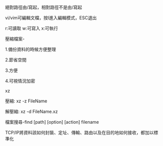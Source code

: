 絕對路徑由/寫起，相對路徑不是由/寫起

vi/vim可編輯文檔，按I進入編輯模式，ESC退出

r:可讀取 w:可寫入 x:可執行

壓縮檔案-

1.備份資料的時候方便整理

2.節省空間

3.方便

4.可視情況加密

xz

壓縮: xz -z FileName

解壓縮: xz -d FileName.xz

檔案搜尋-find [path] [option] [action] filename

TCP/IP將資料該如何封裝、定址、傳輸、路由以及在目的地如何接收，都加以標準化
